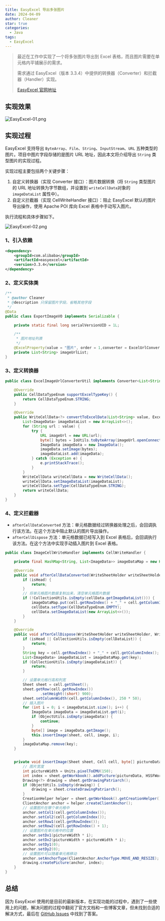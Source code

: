 ```yaml
---
title: EasyExcel 导出多张图片
date: 2024-04-09
author: Cleaner
star: true
categories:
  - Java
tags:
  - EasyExcel
---
```


> 最近在工作中实现了一个将多张图片导出到 Excel 表格，而且图片需要在单元格内平铺展示的需求。
>
> 需求通过 EasyExcel（版本 3.3.4）中提供的转换器（Converter）和拦截器（Handler）实现。
>
> [EasyExcel 官网地址](https://easyexcel.opensource.alibaba.com/)

## 实现效果

![EasyExcel-01.png](https://s2.loli.net/2024/04/08/ucAbk4ejaKmdQgS.png)

## 实现过程

EasyExcel 支持导出 `ByteArray`、`File`、`String`、`InputStream`、`URL` 五种类型的图片。项目中图片字段存储的是图片 URL 地址，因此本文将介绍导出 `String` 类型图片的实现过程。

实现过程主要包括两个关键步骤：

1. 自定义转换器（实现 Converter 接口）：图片数据转换（将 `String` 类型图片的 URL 地址转换为字节数组，并设置到 `writeCellData`对象的 `imageDataList` 属性中）。
2. 自定义拦截器（实现 CellWriteHandler 接口）：阻止 EasyExcel 默认的图片导出操作，使用 Apache POI 库向 Excel 表格中手动写入图片。

执行流程和具体步骤如下。

![EasyExcel-02.png](https://s2.loli.net/2024/04/08/F2N6Xji7pTZW5hn.png)

### 1、引入依赖

```xml
<dependency>
    <groupId>com.alibaba</groupId>
    <artifactId>easyexcel</artifactId>
    <version>3.3.4</version>
</dependency>
```

### 2、定义实体类

```java
/**
 * @author Cleaner
 * @description 只保留图片字段，省略其他字段
 */
@Data
public class ExportImageVO implements Serializable {

    private static final long serialVersionUID = 1L;

    /**
     * 图片地址列表
     */
    @ExcelProperty(value = "图片", order = 1,converter = ExcelUrlConverterUtil.class)
    private List<String> imageUrlList;
}
```

### 3、定义转换器

```java
public class ExcelImageUrlConverterUtil implements Converter<List<String>> {

    @Override
    public CellDataTypeEnum supportExcelTypeKey() {
        return CellDataTypeEnum.STRING;
    }

    @Override
    public WriteCellData<?> convertToExcelData(List<String> value, ExcelContentProperty contentProperty, GlobalConfiguration globalConfiguration) {
        List<ImageData> imageDataList = new ArrayList<>();
        for (String url : value) {
            try {
                URL imageUrl = new URL(url);
                byte[] bytes = IoUtils.toByteArray(imageUrl.openConnection().getInputStream());
                ImageData imageData = new ImageData();
                imageData.setImage(bytes);
                imageDataList.add(imageData);
            } catch (Exception e) {
                e.printStackTrace();
            }
        }
        WriteCellData writeCellData = new WriteCellData();
        writeCellData.setImageDataList(imageDataList);
        writeCellData.setType(CellDataTypeEnum.STRING);
        return writeCellData;
    }
}
```

### 4、定义拦截器

- `afterCellDataConverted` 方法：单元格数据经过转换器处理之后，会回调执行该方法。在这个方法中阻止默认的图片导出操作。
- `afterCellDispose` 方法：单元格数据已经写入到 Excel 表格后，会回调执行该方法。在这个方法中实现手动插入图片到 Excel 表格。

```java
public class ImageCellWriteHandler implements CellWriteHandler {

    private final HashMap<String, List<ImageData>> imageDataMap = new HashMap<>(16);

    @Override
    public void afterCellDataConverted(WriteSheetHolder writeSheetHolder, WriteTableHolder writeTableHolder, WriteCellData<?> cellData, Cell cell, Head head, Integer relativeRowIndex, Boolean isHead) {
        if (isHead) {
            return;
        }
        // 将单元格图片数据复制出来，清空单元格图片数据
        if (!CollectionUtils.isEmpty(cellData.getImageDataList())) {
            imageDataMap.put(cell.getRowIndex() + "_" + cell.getColumnIndex(), cellData.getImageDataList());
            cellData.setType(CellDataTypeEnum.EMPTY);
            cellData.setImageDataList(new ArrayList<>());
        }
    }

    @Override
    public void afterCellDispose(WriteSheetHolder writeSheetHolder, WriteTableHolder writeTableHolder, List<WriteCellData<?>> cellDataList, Cell cell, Head head, Integer relativeRowIndex, Boolean isHead) {
        if (isHead || CollectionUtils.isEmpty(cellDataList)) {
            return;
        }
        String key = cell.getRowIndex() + "_" + cell.getColumnIndex();
        List<ImageData> imageDataList = imageDataMap.get(key);
        if (CollectionUtils.isEmpty(imageDataList)) {
            return;
        }

        // 设置单元格行高和列宽
        Sheet sheet = cell.getSheet();
        sheet.getRow(cell.getRowIndex())
                .setHeight((short) 900);
        sheet.setColumnWidth(cell.getColumnIndex(), 250 * 50);
		// 插入图片
        for (int i = 0; i < imageDataList.size(); i++) {
            ImageData imageData = imageDataList.get(i);
            if (ObjectUtils.isEmpty(imageData)) {
                continue;
            }
            byte[] image = imageData.getImage();
            this.insertImage(sheet, cell, image, i);
        }
        imageDataMap.remove(key);
    }


    private void insertImage(Sheet sheet, Cell cell, byte[] pictureData, int i) {
        // 图片宽度
        int pictureWidth = Units.pixelToEMU(150);
        int index = sheet.getWorkbook().addPicture(pictureData, HSSFWorkbook.PICTURE_TYPE_PNG);
        Drawing<?> drawing = sheet.getDrawingPatriarch();
        if (ObjectUtils.isEmpty(drawing)) {
            drawing = sheet.createDrawingPatriarch();
        }
        CreationHelper helper = sheet.getWorkbook().getCreationHelper();
        ClientAnchor anchor = helper.createClientAnchor();
        // 设置图片在哪个单元格中
        anchor.setCol1(cell.getColumnIndex());
        anchor.setCol2(cell.getColumnIndex());
        anchor.setRow1(cell.getRowIndex());
        anchor.setRow2(cell.getRowIndex() + 1);
        // 设置图片在单元格中的位置
        anchor.setDx1(pictureWidth * i);
        anchor.setDx2(pictureWidth + pictureWidth * i);
        anchor.setDy1(0);
        anchor.setDy2(0);
        // 设置图片可以随着单元格移动
        anchor.setAnchorType(ClientAnchor.AnchorType.MOVE_AND_RESIZE);
        drawing.createPicture(anchor, index);
    }
}
```

## 总结

因为 EasyExcel 使用的是目前的最新版本，在实现功能的过程中，遇到了一些使用上的问题，解决问题的过程中翻阅了官方文档和一些博客文章，但未找到合适的解决方式，最后在 [GitHub Issues](https://github.com/alibaba/easyexcel/issues/3034) 中找到了答案。

